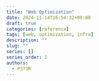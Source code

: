 ```yaml
---
title: "Web Optimization"
date: 2024-11-14T16:54:32+09:00
draft: true
categories: [reference]
tags: [web, optimization, infra]
description: ""
slug: ""
series: []
series_order: 1
authors:
  - P373R
---
```

